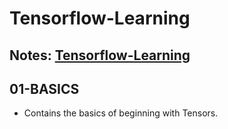 # Tensorflow-Learning

## Notes: [Tensorflow-Learning](https://onedrive.live.com/redir?resid=CBD708EF88C0A4EC%21109&page=Edit&wd=target%28Tensorflow%20Dev%20Certification.one%7Ce92914e8-0dc3-41a0-b390-c0432770fc56%2F%29&wdorigin=717)

## 01-BASICS
* Contains the basics of beginning with Tensors.
